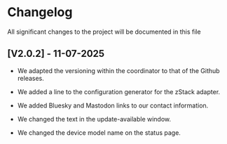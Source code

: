 # Changelog

All significant changes to the project will be documented in this file

## [V2.0.2] - 11-07-2025
- We adapted the versioning within the coordinator to that of the Github releases.

- We added a line to the configuration generator for the zStack adapter.

- We added Bluesky and Mastodon links to our contact information.

- We changed the text in the update-available window.

- We changed the device model name on the status page.